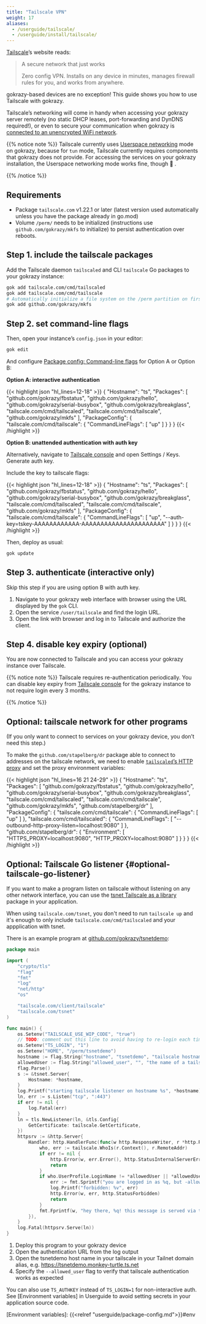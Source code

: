 ```yaml
---
title: "Tailscale VPN"
weight: 17
aliases:
  - /userguide/tailscale/
  - /userguide/install/tailscale/
---
```


[Tailscale](https://tailscale.com/)’s website reads:

> A secure network that just works
>
> Zero config VPN. Installs on any device in minutes, manages firewall rules for you, and works from anywhere.

gokrazy-based devices are no exception! This guide shows you how to use
Tailscale with gokrazy.

Tailscale’s networking will come in handy when accessing your gokrazy server
remotely (no static DHCP leases, port-forwarding and DynDNS required!), or even
to secure your communication when gokrazy is [connected to an unencrypted WiFi
network](/userguide/unencrypted-wifi/).

{{% notice note %}}
Tailscale currently uses [Userspace networking] mode on gokrazy, because
for `tun` mode, Tailscale currently requires components that gokrazy does not
provide. For accessing the services on your gokrazy installation, the Userspace
networking mode works fine, though 🥳 .

[Userspace networking]: https://tailscale.com/kb/1112/userspace-networking/ "Userspace networking mode (for containers)"
{{% /notice %}}

## Requirements

 * Package `tailscale.com` v1.22.1 or later (latest version used automatically unless you have the package already in go.mod)
 * Volume `/perm/` needs to be initialized (instructions use `github.com/gokrazy/mkfs` to initialize)
to persist authentication over reboots.

## Step 1. include the tailscale packages

Add the Tailscale daemon `tailscaled` and CLI `tailscale` Go packages to your
gokrazy instance:

```bash
gok add tailscale.com/cmd/tailscaled
gok add tailscale.com/cmd/tailscale
# Automatically initialize a file system on the /perm partition on first boot:
gok add github.com/gokrazy/mkfs
```

## Step 2. set command-line flags

Then, open your instance’s `config.json` in your editor:

```bash
gok edit
```

And configure [Package config: Command-line
flags](/userguide/package-config/#flags) for Option A or Option B:

**Option A: interactive authentication**

{{< highlight json "hl_lines=12-18" >}}
{
    "Hostname": "ts",
    "Packages": [
        "github.com/gokrazy/fbstatus",
        "github.com/gokrazy/hello",
        "github.com/gokrazy/serial-busybox",
        "github.com/gokrazy/breakglass",
        "tailscale.com/cmd/tailscaled",
        "tailscale.com/cmd/tailscale",
        "github.com/gokrazy/mkfs"
    ],
    "PackageConfig": {
        "tailscale.com/cmd/tailscale": {
            "CommandLineFlags": [
                "up"
            ]
        }
    }
}
{{< /highlight >}}

**Option B: unattended authentication with auth key**

Alternatively,
navigate to [Tailscale console] and open Settings / Keys. Generate auth key.

Include the key to tailscale flags:

[Tailscale console]: https://login.tailscale.com/ "Tailscale management console login.tailscale.com"

{{< highlight json "hl_lines=12-18" >}}
{
    "Hostname": "ts",
    "Packages": [
        "github.com/gokrazy/fbstatus",
        "github.com/gokrazy/hello",
        "github.com/gokrazy/serial-busybox",
        "github.com/gokrazy/breakglass",
        "tailscale.com/cmd/tailscaled",
        "tailscale.com/cmd/tailscale",
        "github.com/gokrazy/mkfs"
    ],
    "PackageConfig": {
        "tailscale.com/cmd/tailscale": {
            "CommandLineFlags": [
                "up",
                "--auth-key=tskey-AAAAAAAAAAAA-AAAAAAAAAAAAAAAAAAAAAA"
            ]
        }
    }
}
{{< /highlight >}}

Then, deploy as usual:

```bash
gok update
```

## Step 3. authenticate (interactive only)

Skip this step if you are using option B with auth key.

1. Navigate to your gokrazy web interface with browser using the URL displayed
by the `gok` CLI.
1. Open the service `/user/tailscale` and find the login URL.
1. Open the link with browser and log in to Tailscale and authorize the client.

## Step 4. disable key expiry (optional)

You are now connected to Tailscale and you can access your gokrazy instance
over Tailscale.

{{% notice note %}}
Tailscale requires re-authentication periodically.
You can disable key expiry from [Tailscale console] for the gokrazy
instance to not require login every 3 months.

[Tailscale console]: https://login.tailscale.com/ "Tailscale management console login.tailscale.com"
{{% /notice %}}

## Optional: tailscale network for other programs

(If you only want to connect to services on your gokrazy device, you don’t need
this step.)

To make the `github.com/stapelberg/dr` package able to connect to addresses on
the tailscale network, we need to enable [`tailscaled`’s HTTP
proxy](https://tailscale.com/kb/1112/userspace-networking/#step-2-configure-your-application-to-use-socks5-or-http)
and set the proxy environment variables:

{{< highlight json "hl_lines=16 21 24-29" >}}
{
    "Hostname": "ts",
    "Packages": [
        "github.com/gokrazy/fbstatus",
        "github.com/gokrazy/hello",
        "github.com/gokrazy/serial-busybox",
        "github.com/gokrazy/breakglass",
        "tailscale.com/cmd/tailscaled",
        "tailscale.com/cmd/tailscale",
        "github.com/gokrazy/mkfs",
        "github.com/stapelberg/dr"
    ],
    "PackageConfig": {
        "tailscale.com/cmd/tailscale": {
            "CommandLineFlags": [
                "up"
            ]
        },
        "tailscale.com/cmd/tailscaled": {
            "CommandLineFlags": [
                "--outbound-http-proxy-listen=localhost:9080"
            ]
        },
        "github.com/stapelberg/dr": {
            "Environment": [
                "HTTPS_PROXY=localhost:9080",
                "HTTP_PROXY=localhost:9080"
            ]
        }
    }
}
{{< /highlight >}}

## Optional: Tailscale Go listener {#optional-tailscale-go-listener}

If you want to make a program listen on tailscale without listening on any other
network interface, you can use the [tsnet Tailscale as a library] package
in your application.

When using `tailscale.com/tsnet`, you don't need to run `tailscale up` and
it's enough to only include `tailscale.com/cmd/tailscaled` and your appplication
with tsnet.

There is an example program at
[github.com/gokrazy/tsnetdemo](https://github.com/gokrazy/tsnetdemo):

[tsnet Tailscale as a library]: https://pkg.go.dev/tailscale.com/tsnet "Package tsnet provides Tailscale as a library. It is an experimental work in progress."


```go
package main

import (
	"crypto/tls"
	"flag"
	"fmt"
	"log"
	"net/http"
	"os"

	"tailscale.com/client/tailscale"
	"tailscale.com/tsnet"
)

func main() {
	os.Setenv("TAILSCALE_USE_WIP_CODE", "true")
	// TODO: comment out this line to avoid having to re-login each time you start this program
	os.Setenv("TS_LOGIN", "1")
	os.Setenv("HOME", "/perm/tsnetdemo")
	hostname := flag.String("hostname", "tsnetdemo", "tailscale hostname")
	allowedUser := flag.String("allowed_user", "", "the name of a tailscale user to allow")
	flag.Parse()
	s := &tsnet.Server{
		Hostname: *hostname,
	}
	log.Printf("starting tailscale listener on hostname %s", *hostname)
	ln, err := s.Listen("tcp", ":443")
	if err != nil {
		log.Fatal(err)
	}
	ln = tls.NewListener(ln, &tls.Config{
		GetCertificate: tailscale.GetCertificate,
	})
	httpsrv := &http.Server{
		Handler: http.HandlerFunc(func(w http.ResponseWriter, r *http.Request) {
			who, err := tailscale.WhoIs(r.Context(), r.RemoteAddr)
			if err != nil {
				http.Error(w, err.Error(), http.StatusInternalServerError)
				return
			}
			if who.UserProfile.LoginName != *allowedUser || *allowedUser == "" {
				err := fmt.Sprintf("you are logged in as %q, but -allowed_user flag does not match!", who.UserProfile.LoginName)
				log.Printf("forbidden: %v", err)
				http.Error(w, err, http.StatusForbidden)
				return
			}
			fmt.Fprintf(w, "hey there, %q! this message is served via the tsnet package from gokrazy!", who.UserProfile.LoginName)
		}),
	}
	log.Fatal(httpsrv.Serve(ln))
}
```

1. Deploy this program to your gokrazy device
1. Open the authentication URL from the log output
1. Open the tsnetdemo host name in your tailscale in your Tailnet domain alias, e.g. https://tsnetdemo.monkey-turtle.ts.net
1. Specify the `--allowed_user` flag to verify that tailscale authentication works as expected

You can also use `TS_AUTHKEY` instead of `TS_LOGIN=1` for non-interactive
auth. See [Environment variables] in Userguide to avoid setting secrets in
your application source code.

[Environment variables]: {{<relref "userguide/package-config.md">}}#env
